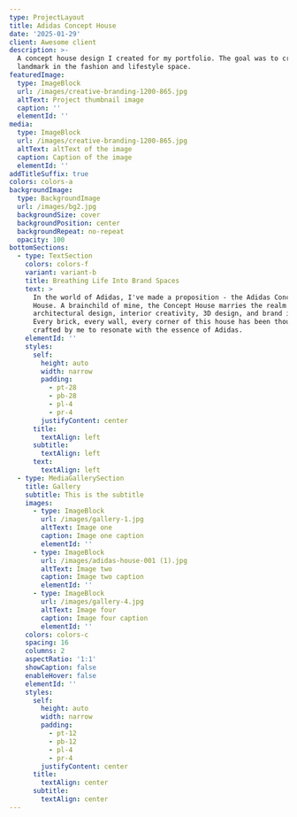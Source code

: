 ```yaml
---
type: ProjectLayout
title: Adidas Concept House
date: '2025-01-29'
client: Awesome client
description: >-
  A concept house design I created for my portfolio. The goal was to create a
  landmark in the fashion and lifestyle space.
featuredImage:
  type: ImageBlock
  url: /images/creative-branding-1200-865.jpg
  altText: Project thumbnail image
  caption: ''
  elementId: ''
media:
  type: ImageBlock
  url: /images/creative-branding-1200-865.jpg
  altText: altText of the image
  caption: Caption of the image
  elementId: ''
addTitleSuffix: true
colors: colors-a
backgroundImage:
  type: BackgroundImage
  url: /images/bg2.jpg
  backgroundSize: cover
  backgroundPosition: center
  backgroundRepeat: no-repeat
  opacity: 100
bottomSections:
  - type: TextSection
    colors: colors-f
    variant: variant-b
    title: Breathing Life Into Brand Spaces
    text: >
      In the world of Adidas, I've made a proposition - the Adidas Concept
      House. A brainchild of mine, the Concept House marries the realm of ideas,
      architectural design, interior creativity, 3D design, and brand identity.
      Every brick, every wall, every corner of this house has been thoughtfully
      crafted by me to resonate with the essence of Adidas.
    elementId: ''
    styles:
      self:
        height: auto
        width: narrow
        padding:
          - pt-28
          - pb-28
          - pl-4
          - pr-4
        justifyContent: center
      title:
        textAlign: left
      subtitle:
        textAlign: left
      text:
        textAlign: left
  - type: MediaGallerySection
    title: Gallery
    subtitle: This is the subtitle
    images:
      - type: ImageBlock
        url: /images/gallery-1.jpg
        altText: Image one
        caption: Image one caption
        elementId: ''
      - type: ImageBlock
        url: /images/adidas-house-001 (1).jpg
        altText: Image two
        caption: Image two caption
        elementId: ''
      - type: ImageBlock
        url: /images/gallery-4.jpg
        altText: Image four
        caption: Image four caption
        elementId: ''
    colors: colors-c
    spacing: 16
    columns: 2
    aspectRatio: '1:1'
    showCaption: false
    enableHover: false
    elementId: ''
    styles:
      self:
        height: auto
        width: narrow
        padding:
          - pt-12
          - pb-12
          - pl-4
          - pr-4
        justifyContent: center
      title:
        textAlign: center
      subtitle:
        textAlign: center
---
```

